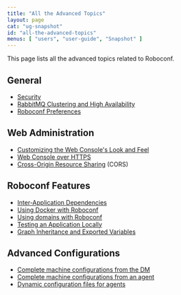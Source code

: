 ```yaml
---
title: "All the Advanced Topics"
layout: page
cat: "ug-snapshot"
id: "all-the-advanced-topics"
menus: [ "users", "user-guide", "Snapshot" ]
---
```


This page lists all the advanced topics related to Roboconf.


## General

* [Security](security.html)
* [RabbitMQ Clustering and High Availability](clustered-rabbitmq.html)
* [Roboconf Preferences](roboconf-preferences.html)


## Web Administration

* [Customizing the Web Console's Look and Feel](customizing-the-web-administration-look-n-feel.html)
* [Web Console over HTTPS](security-and-https-console.html)
* [Cross-Origin Resource Sharing](security-and-cors.html) (CORS)


## Roboconf Features

* [Inter-Application Dependencies](inter-application-dependencies.html)
* [Using Docker with Roboconf](using-docker-with-roboconf.html)
* [Using domains with Roboconf](roboconf-domains.html)
* [Testing an Application Locally](testing-an-application-locally.html)
* [Graph Inheritance and Exported Variables](inheritance-and-variables.html)


## Advanced Configurations

* [Complete machine configurations from the DM](complete-machine-configurations-from-the-dm.html)
* [Complete machine configurations from an agent](complete-machine-configurations-from-an-agent.html)
* [Dynamic configuration files for agents](dynamic-configuration-files-for-agents.html)
